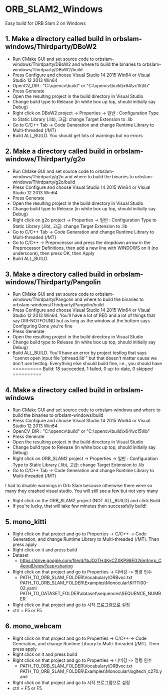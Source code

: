 # ORB_SLAM2_Windows
Easy build for ORB Slam 2 on Windows

## 1. Make a directory called build in orbslam-windows/Thirdparty/DBoW2
- Run CMake GUI and set source code to orbslam-windows/Thirdparty/DBoW2 and where to build the binaries to orbslam-windows/Thirdparty/DBoW2/build
- Press Configure and choose Visual Studio 14 2015 Win64 or Visual Studio 12 2013 Win64
- OpenCV_DIR : "C:\opencv\build" or "C:\opencv\build\x64\vc15\lib"
- Press Generate
- Open the resulting project in the build directory in Visual Studio
- Change build type to Release (in white box up top, should initially say Debug)
- Right click on DBoW2 project -> Properties -> 일반 : Configuration Type to Static Library (.lib), 고급: change Target Extension to .lib 
- Go to C/C++ Tab -> Code Generation and change Runtime Library to Multi-threaded (/MT)
- Build ALL_BUILD. You should get lots of warnings but no errors

## 2. Make a directory called build in orbslam-windows/Thirdparty/g2o
- Run CMake GUI and set source code to orbslam-windows/Thirdparty/g2o and where to build the binaries to orbslam-windows/Thirdparty/g2o/build
- Press Configure and choose Visual Studio 14 2015 Win64 or Visual Studio 12 2013 Win64
- Press Generate
- Open the resulting project in the build directory in Visual Studio
- Change build type to Release (in white box up top, should initially say Debug)
- Right click on g2o project -> Properties -> 일반 : Configuration Type to Static Library (.lib), 고급: change Target Extension to .lib 
- Go to C/C++ Tab -> Code Generation and change Runtime Library to Multi-threaded (/MT)
- Go to C/C++ -> Preprocessor and press the dropdown arrow in the Preprocessor Definitions, then add a new line with WINDOWS on it (no underscore), then press OK, then Apply
- Build ALL_BUILD.

## 3. Make a directory called build in orbslam-windows/Thirdparty/Pangolin
- Run CMake GUI and set source code to orbslam-windows/Thirdparty/Pangolin and where to build the binaries to orbslam-windows/Thirdparty/Pangolin/build
- Press Configure and choose Visual Studio 14 2015 Win64 or Visual Studio 12 2013 Win64. You'll have a lot of RED and a lot of things that say DIR-NOTFOUND but as long as the window at the bottom says Configuring Done you're fine
- Press Generate
- Open the resulting project in the build directory in Visual Studio
- Change build type to Release (in white box up top, should initially say Debug)
- Build ALL_BUILD. You'll have an error by project testlog that says "cannot open input file 'pthread.lib'" but that doesn't matter cause we don't use testlog. Everything else should build fine, i.e., you should have
========== Build: 18 succeeded, 1 failed, 0 up-to-date, 0 skipped ==========

## 4. Make a directory called build in orbslam-windows
- Run CMake GUI and set source code to orbslam-windows and where to build the binaries to orbslam-windows/build
- Press Configure and choose Visual Studio 14 2015 Win64 or Visual Studio 12 2013 Win64
- OpenCV_DIR : "C:\opencv\build" or "C:\opencv\build\x64\vc15\lib"
- Press Generate
- Open the resulting project in the build directory in Visual Studio
- Change build type to Release (in white box up top, should initially say Debug)
- Right click on ORB_SLAM2 project -> Properties -> 일반 : Configuration Type to Static Library (.lib), 고급: change Target Extension to .lib 
- Go to C/C++ Tab -> Code Generation and change Runtime Library to Multi-threaded (/MT)

I had to disable warnings in Orb Slam because otherwise there were so many they crashed visual studio. You will still see a few but not very many

- Right click on the ORB_SLAM2 project (NOT ALL_BUILD) and click Build
- If you're lucky, that will take few minutes then successfully build!

## 5. mono_kitti
- Right click on that project and go to Properties -> C/C++ -> Code Generation, and change Runtime Library to Multi-threaded (/MT). Then press apply
- Right click on it and press build
- Dataset
    - https://drive.google.com/file/d/1bJOzTH4KyCZXKP99EG26m1mrp_C4eoq8/view?usp=sharing
- Right click on that project and go to Properties -> 디버깅 -> 명령 인수
    - PATH_TO_ORB_SLAM_FOLDER\Vocabulary\ORBvoc.txt PATH_TO_ORB_SLAM_FOLDER\Examples\Monocular\KITTI00-02.yaml PATH_TO_DATASET_FOLDER\dataset\sequences\SEQUENCE_NUMBER
- Right click on that project and go to 시작 프로그램으로 설정
- ctrl + F5 or F5

## 6. mono_webcam
- Right click on that project and go to Properties -> C/C++ -> Code Generation, and change Runtime Library to Multi-threaded (/MT). Then press apply
- Right click on it and press build
- Right click on that project and go to Properties -> 디버깅 -> 명령 인수
    - PATH_TO_ORB_SLAM_FOLDER\Vocabulary\ORBvoc.txt PATH_TO_ORB_SLAM_FOLDER\Examples\Monocular\logitech_c270.yaml
- Right click on that project and go to 시작 프로그램으로 설정
- ctrl + F5 or F5
